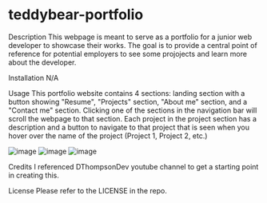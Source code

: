 # teddybear-portfolio
Description
This webpage is meant to serve as a portfolio for a junior web developer to showcase their works. The goal is to provide a central point of reference for potential employers to see some projojects and learn more about the developer. 

Installation
N/A

Usage
This portfolio website contains 4 sections: landing section with a button showing "Resume", "Projects" section, "About me" section, and a "Contact me" section. Clicking one of the sections in the navigation bar will scroll the webpage to that section. Each project in the project section has a description and a button to navigate to that project that is seen when you hover over the name of the project (Project 1, Project 2, etc.)

![image](https://user-images.githubusercontent.com/129877154/235249548-0b5c6ec7-08c1-444d-bb6a-4e9dd7730570.png)
![image](https://user-images.githubusercontent.com/129877154/235249659-bcb1eca4-bd16-4254-ad0f-181dbf082c47.png)
![image](https://user-images.githubusercontent.com/129877154/235249763-9f8b2876-3050-444d-bcbf-eb57a8fa20a3.png)


Credits
I referenced DThompsonDev youtube channel to get a starting point in creating this. 

License
Please refer to the LICENSE in the repo.
